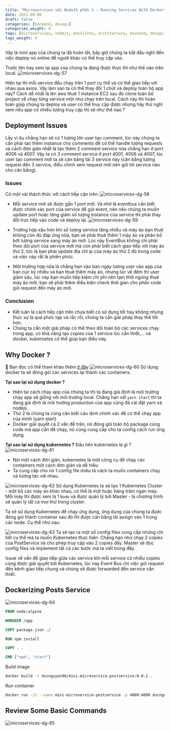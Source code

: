 ```yaml
---
title: "Microservices với NodeJS phần 3 - Running Services With Docker"
date: 2021-09-08
draft: false
categories: [backend, devops]
categories_weight: 4
tags: [microservices, nodejs, monoliths, architecture, backend, devops]
tags_weight: 4
---
```


Vậy là mini app của chúng ta đã hoàn tất, bây giờ chúng ta bắt đầu nghĩ đến việc deploy nó online để người khác có thể truy cập vào.

Trước tên hay xem lại app của chúng ta đang được thực thi như thế nào trên local.
![microservices-dg-57](/images/microservices-dg-57.png)

Hiện tại thì mỗi service đều chạy trên 1 port cụ thể và có thể giao tiếp với nhau qua axios. Vậy làm sao ta có thể thay đổi 1 chút và deploy toàn bộ app này? Cách dễ nhất là lên aws thuê 1 instance EC2 sau đó clone toàn bộ project về chạy từng service một như chạy trên local. Cách này thì hoàn toàn giúp chúng ta deploy và user có thể truy cập được nhưng hãy thử nghĩ xem nếu app có nhiều lượng truy cập thì sẽ như thế nao ?

## Deployment Issues

Lấy ví dụ chẳng hạn sẽ có 1 lượng lớn user tạo comment, lúc này chúng ta cần phải tạo thêm instance cho comments để có thể handle lượng requests và cách đơn giản nhất là tạo thêm 2 comment service nữa chẳng hạn ở port 4006 và 4007. Vậy ta có 3 comment service ở port 4001, 4006 và 4007, lúc user tạo comment mới ta sẽ cân bằng tải 3 service này (cân bằng lượng request đến 3 service, điều chỉnh xem request mới nên gửi tới service nào cho cân bằng).

### Issues

Có một vài thách thức với cách tiếp cận trên:
![microservices-dg-58](/images/microservices-dg-58.png)

- Mỗi service mới sẽ được gắn 1 port mới. Và nhớ là eventbus cần biết được chính xác port của service để gửi event, nên nếu chúng ta muốn update port hoặc tăng giảm số lượng instance của service thì phải thay đổi trực tiếp vào code và deploy lại.
  ![microservices-dg-59](/images/microservices-dg-59.png)

- Trường hợp xấu hơn khi số lượng service tăng nhiều và máy ảo bạn thuê không còn đủ đáp ứng nữa, bạn sẽ phải thuê thêm 1 máy ảo và phân bố bớt lượng service sang máy ảo mới. Lúc này EventBus không chỉ phải theo dõi port của service mới mà còn phải biết cách giao tiếp với máy ảo thứ 2, tức là bạn phải update địa chỉ ip của máy ảo thứ 2 đó trong code và việc này rất là phiền phức.

- Một trường hợp nữa là chẳng hạn vào ban ngày lượng user vào app của bạn cực kỳ nhiều và bạn thuê thêm máy ảo, nhưng lúc về đêm thì user giảm sâu, lúc này bạn muốn tiếp kiệm chi phí nên tạm thời ngừng thuê máy ảo mới, bạn sẽ phải thêm điều kiện check thời gian cho phần code gửi request đến máy ảo mới.

### Conclusion

- Kết luận là cách tiếp cận trên chưa biết có sử dụng tốt hay không nhưng thực sự là quá phức tạp và rắc rối, chúng ta cần giải pháp thay thế tốt hơn.
- Chúng ta cần một giải pháp có thể theo dõi toàn bộ các services chạy trong app, có khả năng tạo copies của 1 service lúc cần thiết,... và docker, kubernetes có thể giúp bạn điều này.

## Why Docker ?

📔 Bạn đọc có thể tham khảo thêm [ở đây](/posts/backend/docker-fundamentals/)
![microservices-dg-60](/images/microservices-dg-60.png)
Sử dụng docker ta sẽ đóng gói các services lại thành các containers.

**Tại sao lại sử dụng docker ?**

- Hiện tại cách chạy app của chúng ta thì ta đang giả định là môi trường chạy app sẽ giống với môi trường local. Chẳng hạn với `yarn start` thì ta đang giả định là môi trường production của app cũng đã cài đặt yarn và nodejs.
- Thứ 2 là chúng ta cũng cần biết câu lệnh chính xác để có thể chạy app của mình (yarn start)
- Docker giải quyết cả 2 vấn đề trên, nó đóng gói toàn bộ package cùng code mà app cần để chạy, nó cũng cung cấp cho ta config cách run ứng dụng.

**Tại sao lại sử dụng kubernetes ?**
Đầu tiên kubernetes là gì ?
![microservices-dg-61](/images/microservices-dg-61.png)

- Nói một cách đơn giản, kubernetes là một công cụ để chạy các containers một cách đơn giản và dễ hiểu.
- Ta cung cấp cho nó 1 config file miêu tả cách ta muốn containers chạy và tương tác với nhau.

![microservices-dg-62](/images/microservices-dg-62.png)
Sử dụng Kubernetes ta sẽ tạo 1 Kubernetes Cluster - một bộ các máy ảo khác nhau, có thể là một hoặc hàng trăm ngàn máy. Mỗi máy thì được xem là 1 `Node` và được quản lý bởi Master - là chương trình sẽ quản lý tất cả mọi thứ trong cluster.

Ta sẽ sử dụng Kubernetes để chạy ứng dụng, ứng dụng của chúng ta được đóng gói thành container sau đó thì được cân bằng tải assign vào 1 trong các node. Cụ thể như sau:

![microservices-dg-63](/images/microservices-dg-63.png)
Ta sẽ tạo ra một số config files cung cấp những chi tiết cụ thể mà ta muốn Kubernetes thực hiện. Chẳng hạn như chạy 2 copies của PostService và cho phép truy cập vào 2 copies đấy. Master sẽ đọc config files và implement tất cả các bước mà ta viết trong đấy.

Issue về vấn đề giao tiếp giữa các service khi mỗi service có nhiều copies cũng được giải quyết bởi Kubernetes, lúc này Event Bus chỉ việc gửi request đến kênh giao tiếp chung và chúng sẽ được forwarded đến service cần thiết.

## Dockerizing Posts Service

![microservices-dg-64](/images/microservices-dg-64.png)

```Dockerfile
FROM node:alpine

WORKDIR /app

COPY package.json ./

RUN npm install

COPY . .

CMD ["npm", "start"]
```

Build image

```sh
docker build -t ducnguyen96/mini-microservice-postservice:0.0.1 .
```

Run container

```sh
docker run -it --name mini-microservice-postservice -p 4000:4000 ducnguyen96/mini-microservice-postservice:0.0.1
```

## Review Some Basic Commands

![microservices-dg-65](/images/microservices-dg-65.png)
